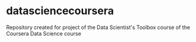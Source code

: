 # datasciencecoursera
Repository created for project of the Data Scientist's Toolbox course of the Coursera Data Science course
